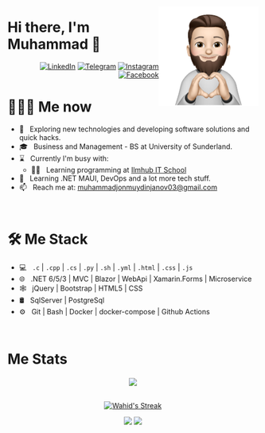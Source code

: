<a href="https://t.me/wahid_abduhakimov"><img src="34f9c20179ef29ce7b8c1f52359cf9d3-sticker.png" align="right" height="200"/></a>

# Hi there, I'm Muhammad 👋


<p align="end">
<a href="https://www.linkedin.com/in/Muhammadjon Muydinjonov/"><img alt="LinkedIn" src="https://img.shields.io/badge/LinkedIn-gray?style=flat-square&logo=linkedin"></a>
<a href="https://t.me/Muhammad_Ismoil1"><img alt="Telegram" src="https://img.shields.io/badge/telegram-gray?style=flat-square&logo=telegram"></a>
<a href="https://instagram.com/"><img alt="Instagram" src="https://img.shields.io/badge/instagram-gray?style=flat-square&logo=instagram"></a>
<a href="https://facebook.com/Muhammad Ismoil"><img alt="Facebook" src="https://img.shields.io/badge/facebook-gray?style=flat-square&logo=facebook"></a>
</p>

<h1> 👨🏻‍💻 Me now </h1>

- 🤔 &nbsp; Exploring new technologies and developing software solutions and quick hacks.
- 🎓 &nbsp; Business and Management - BS at University of Sunderland.
- ⌛️ &nbsp; Currently I'm busy with:
  - 👨‍🏫 &nbsp; Learning programming at [Ilmhub IT School](https://ilmhub.uz)
- 🌱 &nbsp; Learning .NET MAUI, DevOps and a lot more tech stuff.
- 📫 &nbsp; Reach me at: muhammadjonmuydinjanov03@gmail.com

<br/>

<h1>🛠 Me Stack</h1>

- 💻 &nbsp; `.c` | `.cpp` | `.cs` | `.py` | `.sh` | `.yml` | `.html` | `.css` | `.js`
- 🌐 &nbsp; .NET 6/5/3 | MVC | Blazor | WebApi | Xamarin.Forms | Microservice
- 🕸 &nbsp; jQuery | Bootstrap | HTML5 | CSS
- 🛢 &nbsp; SqlServer | PostgreSql
- ⚙️ &nbsp; Git | Bash | Docker | docker-compose | Github Actions

<br/>

<h1>Me Stats</h1>

<div align="center">
<a href="">
  <img align="center" src="https://github-readme-stats.vercel.app/api?username=muydinjanovv&count_private=true&include_all_commits=true&show_icons=true&title_color=007bff&text_color=e7e7e7&icon_color=007bff&bg_color=171c28" />
<a />
<div>
 <br/>

[![Wahid's Streak](https://github-readme-streak-stats.herokuapp.com?user=muydinjanovv&theme=dark&date_format=M%20j%5B%2C%20Y%5D&border=FFFFFF&ring=3722DD)](https://git.io/streak-stats)

[![](https://komarev.com/ghpvc/?username=muydinjanovv&color=orange&label=Profile%20Views)](https://github.com/muydinjanovv/muydinjanovv)
[![](https://img.shields.io/github/followers/muydinjanovv?label=GitHub%20Followers)](https://github.com/muydinjanovv)

<!--
**muydinjanovv/muydinjanovv** is a ✨ _special_ ✨ repository because its `README.md` (this file) appears on your GitHub profile.

Here are some ideas to get you started:

- 🔭 I’m currently working on ...
- 🌱 I’m currently learning ...
- 👯 I’m looking to collaborate on ...
- 🤔 I’m looking for help with ...
- 💬 Ask me about ...
- 📫 How to reach me: ...
- 😄 Pronouns: ...
- ⚡ Fun fact: ...
-->
